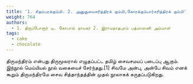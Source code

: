 ```yaml
---
title: '1. சிதம்பரக்கும்மி. 2. அனுசூயைசரித்திரக் கும்மி,கோரக்கும்பார்சரித்திரக் கும்மி'
weight: 764
authors:
  - 1. திருப்போரூர் டி. கோபால் நாயகர் 2. இராமநாதபுரம் பத்மாஸனி அம்மாள்
tags:
  - cake
  - chocolate
---
```


திருமந்திரம் என்பது திருமூலரால் எழுதப்பட்ட தமிழ் சைவசமயப் படைப்பு ஆகும். இந்நூல் மெய்யியல் நூல் வகையைச் சேர்ந்தது.[1] சிவமே அன்பு, அன்பே சிவம் எனக் கூறும் திருமந்திரமே சைவ சித்தாந்தத்தின் முதல் நூலாகக் கருதப்படுகிறது.